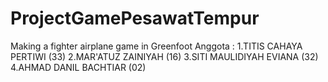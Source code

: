 # ProjectGamePesawatTempur
Making a fighter airplane game in Greenfoot
Anggota :
1.TITIS CAHAYA PERTIWI (33)
2.MAR'ATUZ ZAINIYAH (16)
3.SITI MAULIDIYAH EVIANA (32)
4.AHMAD DANIL BACHTIAR (02)
